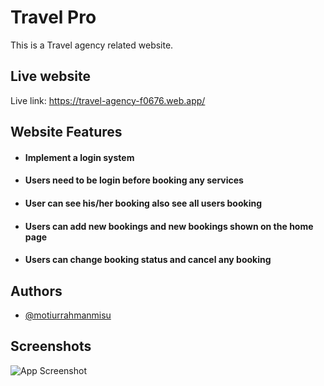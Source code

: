 
# Travel Pro
This is a Travel agency related website.


## Live website

Live
link: https://travel-agency-f0676.web.app/
  
## Website Features 

- #### Implement a login system
- #### Users need to be login before booking any services
- #### User can see his/her booking also see all users booking
- #### Users can add new bookings and new bookings shown on the home page
- #### Users can change booking status and cancel any booking


## Authors

- [@motiurrahmanmisu](https://github.com/motiurdev)

  
## Screenshots

![App Screenshot](https://i.ibb.co/Qvh4hxt/travel.png)

  
